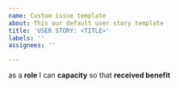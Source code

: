 ```yaml
---
name: Custom issue template
about: This our default user story template
title: 'USER STORY: <TITLE>'
labels: ''
assignees: ''

---
```


as a **role** I can **capacity** so that **received benefit**

